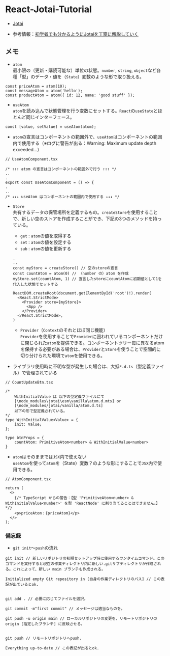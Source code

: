 # React-Jotai-Tutorial

- [Jotai](https://jotai.org/)

- 参考情報：[初学者でも分かるようにJotaiを丁寧に解説していく](https://qiita.com/moritakusan/items/9a5e8c315b2565a02848)

## メモ

- `atom`<br />
最小限の（更新・購読可能な）単位の状態。`number`, `string`, `object`など各種「型」のデータ・値を（`State`）変数のような形で取り扱える。

```
const priceAtom = atom(10);
const messageAtom = atom('hello');
const productAtom = atom({ id: 12, name: 'good stuff' });
```

- `useAtom`<br />
`atom`を読み込んで状態管理を行う変数にセットする。`React`の`useState`とほとんど同じインターフェース。

```
const [value, setValue] = useAtom(atom);
```

- `atom`の宣言はコンポーネントの範囲外で、`useAtom`はコンポーネントの範囲内で使用する（※ログに警告が出る：Warning: Maximum update depth exceeded...）

```
// UseAtomComponent.tsx

/* ↑↑↑ atom の宣言はコンポーネントの範囲外で行う ↑↑↑ */
..
.
export const UseAtomComponent = () => {
.
..
/* ↓↓↓ useAtom はコンポーネントの範囲内で使用する ↓↓↓ */
```

- `Store`<br />
共有するデータの保管場所を定義するもの。`createStore`を使用することで、新しい空のストアを作成することができ、下記の3つのメソッドを持っている。
  - `get` : `atom`の値を取得する
  - `set` : `atom`の値を設定する
  - `sub` : `atom`の値を更新する

  ```
  .
  ..
  const myStore = createStore() // 空のstoreの宣言
  const countAtom = atom(0) // （number の）atom を作成
  myStore.set(countAtom, 1) // 宣言したstoreにcountAtomに初期値として1を代入した状態でセットする

  ReactDOM.createRoot(document.getElementById('root')!).render(
    <React.StrictMode>
      <Provider store={myStore}>
        <App />
      </Provider>
    </React.StrictMode>,
  )
  ```

  - `Provider`（`Context`のそれとほぼ同じ機能）<br />
  `Provider`を使用することで`Provider`に囲われているコンポーネントだけに閉じられた`atom`を提供できる。コンポーネントツリー毎に異なるatomを保持する必要がある場合は、`Provider`と`Store`を使うことで空間的に切り分けられた環境で`atom`を使用できる。

- ライブラリ使用時に不明な型が発生した場合は、大抵`*.d.ts`（型定義ファイル）で管理されている

```
// CountUpdateBtn.tsx

/* 
    WithInitialValue は 以下の型定義ファイルにて
    [\node_modules\jotai\esm\vanilla\atom.d.mts] or
    [\node_modules/jotai/vanilla/atom.d.ts]
    以下の形で型定義されている。
*/
type WithInitialValue<Value> = {
    init: Value;
};

type btnProps = {
    countAtom: PrimitiveAtom<number> & WithInitialValue<number>
}
```

- `atom`はそのままでは`JSX`内で使えない<br />
`useAtom`を使って`atom`を（State）変数？のような形にすることで`JSX`内で使用できる。

```
// AtomComponent.tsx

return (
  <>
    {/* TypeScript からの警告：【型 'PrimitiveAtom<number> & WithInitialValue<number>' を型 'ReactNode' に割り当てることはできません。】*/}
    <p>priceAtom：{priceAtom}</p>
  </>
);
```

### 備忘録
- `git init`～`push`の流れ<br />

```
git init // 新しいリポジトリの初期セットアップ時に使用するワンタイムコマンド。このコマンドを実行すると現在の作業ディレクトリ内に新しい.gitサブディレクトリが作成される。これによって、新しい main ブランチも作成される。

Initialized empty Git repository in [自身の作業ディレクトリのパス] // この表記が出ているとok.


git add . // 必要に応じてファイルを選択。

git commit -m"first commit" // メッセージは適当なものを。

git push -u origin main // ローカルリポジトリの変更を、リモートリポジトリの origin [指定したブランチ] に反映させる。


git push // リモートリポジトリへpush.

Everything up-to-date // この表記が出るとok.
```
